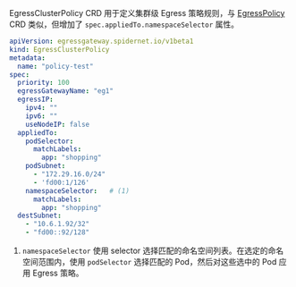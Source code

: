 EgressClusterPolicy CRD 用于定义集群级 Egress 策略规则，与 [EgressPolicy](EgressPolicy.zh.md) CRD 类似，但增加了 `spec.appliedTo.namespaceSelector` 属性。

```yaml
apiVersion: egressgateway.spidernet.io/v1beta1
kind: EgressClusterPolicy
metadata:
  name: "policy-test"
spec:
  priority: 100
  egressGatewayName: "eg1"
  egressIP:
    ipv4: ""
    ipv6: ""
    useNodeIP: false
  appliedTo:
    podSelector:
      matchLabels:
        app: "shopping"
    podSubnet:
      - "172.29.16.0/24"
      - 'fd00:1/126'
    namespaceSelector:   # (1)
      matchLabels:
        app: "shopping"
  destSubnet:
    - "10.6.1.92/32"
    - "fd00::92/128"
```

1. `namespaceSelector` 使用 selector 选择匹配的命名空间列表。在选定的命名空间范围内，使用 `podSelector` 选择匹配的 Pod，然后对这些选中的 Pod 应用 Egress 策略。
